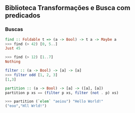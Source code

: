 ## Biblioteca Transformações e Busca com predicados
[](solver.hs)


### Buscas
```hs
find :: Foldable t => (a -> Bool) -> t a -> Maybe a 
>>> find (> 42) [0, 5..]
Just 45

>>> find (> 12) [1..7]
Nothing

```

```hs
filter :: (a -> Bool) -> [a] -> [a] 
>>> filter odd [1, 2, 3]
[1,3]
```

```hs
partition :: (a -> Bool) -> [a] -> ([a], [a]) 
partition p xs == (filter p xs, filter (not . p) xs)

>>> partition (`elem` "aeiou") "Hello World!"
("eoo","Hll Wrld!")

```


